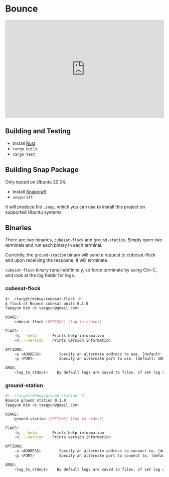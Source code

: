 # Bounce

<iframe src="https://snapcraft.io/bounce-blockchain/embedded?button=white" frameborder="0" width="100%" height="310px" style="border: 1px solid #CCC; border-radius: 2px;"></iframe>

## Building and Testing

- Install [Rust](https://www.rust-lang.org/)
- `cargo build`
- `cargo test`

## Building Snap Package

Only tested on Ubuntu 20.04.

- Install [Snapcraft](https://snapcraft.io/install/snapcraft/ubuntu)
- `snapcraft`

It will produce file `.snap`, which you can use to install this project on supported Ubuntu systems.

## Binaries

There are two binaries, `cubesat-flock` and `ground-station`. Simply open two terminals and run each binary in each terminal.

Currently, the `ground-station` binary will send a request to cubesat-flock and
upon receiving the resposne, it will terminate.

`cubesat-flock` binary runs indefinitely, so force terminate by using Ctrl-C, and
look at the log folder for logs.

### cubesat-flock

```sh
$> ./target/debug/cubesat-flock -h
A flock of Bounce cubesat units 0.1.0
Taegyun Kim <k.taegyun@gmail.com>

USAGE:
    cubesat-flock [OPTIONS] [log_to_stdout]

FLAGS:
    -h, --help       Prints help information
    -V, --version    Prints version information

OPTIONS:
    -a <ADDRESS>        Specify an alternate address to use. [default: 0.0.0.0]
    -p <PORT>           Specify an alternate port to use. [default: 50051]

ARGS:
    <log_to_stdout>    By default logs are saved to files, if set log only to stdout.
```

### ground-station

```sh
#> ./target/debug/ground-station -h
Bounce ground station 0.1.0
Taegyun Kim <k.taegyun@gmail.com>

USAGE:
    ground-station [OPTIONS] [log_to_stdout]

FLAGS:
    -h, --help       Prints help information
    -V, --version    Prints version information

OPTIONS:
    -a <ADDRESS>        Specify an alternate address to connect to. [default: 0.0.0.0]
    -p <PORT>           Specify an alternate port to connect to. [default: 50051]

ARGS:
    <log_to_stdout>    By default logs are saved to files, if set log only to stdout.
```
